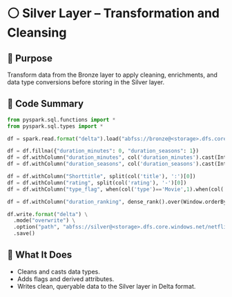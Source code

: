 # ⚪ Silver Layer – Transformation and Cleansing

## 🔹 Purpose
Transform data from the Bronze layer to apply cleaning, enrichments, and data type conversions before storing in the Silver layer.

## 🔹 Code Summary
```python
from pyspark.sql.functions import * 
from pyspark.sql.types import *

df = spark.read.format("delta").load("abfss://bronze@<storage>.dfs.core.windows.net/netflix_titles")

df = df.fillna({"duration_minutes": 0, "duration_seasons": 1})
df = df.withColumn("duration_minutes", col('duration_minutes').cast(IntegerType()))
df = df.withColumn("duration_seasons", col('duration_seasons').cast(IntegerType()))

df = df.withColumn("Shorttitle", split(col('title'), ':')[0])
df = df.withColumn("rating", split(col('rating'), '-')[0])
df = df.withColumn("type_flag", when(col('type')=='Movie',1).when(col('type')=='TV Show',2).otherwise(0))

df = df.withColumn("duration_ranking", dense_rank().over(Window.orderBy(col('duration_minutes').desc())))

df.write.format("delta") \
  .mode("overwrite") \
  .option("path", "abfss://silver@<storage>.dfs.core.windows.net/netflix_titles") \
  .save()
```

## 🔹 What It Does
- Cleans and casts data types.
- Adds flags and derived attributes.
- Writes clean, queryable data to the Silver layer in Delta format.
